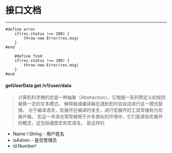 # 接口文档

---

```
#define error 
	if(res.status !== 200) {
		throw new Error(res.msg)
	}
#end

    #define find
	if(res.status !== 200) {
		throw new Error(res.msg)
	}
#end
```

#### getUserData get /v1/user/data


> 计算机科学裡的宏是一种抽象（Abstraction），它根据一系列预定义的规则替换一定的文本模式。 解释器或编译器在遇到宏时会自动进行这一模式替换。 对于编译语言，宏展开在编译时发生，进行宏展开的工具常被称为宏展开器。 宏这一术语也常常被用于许多类似的环境中，它们是源自宏展开的概念，这包括键盘宏和宏语言。
> 是这样的


* Name !:String - 用户姓名
* isAdmin - 是否管理员
* id:Number!

